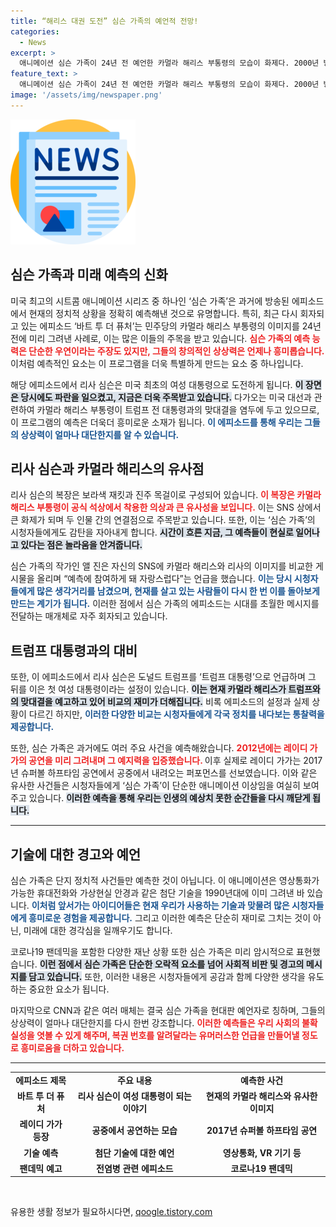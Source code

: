 ```yaml
---
title: “해리스 대권 도전” 심슨 가족의 예언적 전망!
categories:
  - News
excerpt: >
  애니메이션 심슨 가족이 24년 전 예언한 카멀라 해리스 부통령의 모습이 화제다. 2000년 방영된 에피소드에서 리사 심슨이 여성 대통령 도전 장면이 현재와 놀라운 유사성을 보이며, 심슨 가족의 예언 능력이 다시 한번 주목받고 있다!
feature_text: >
  애니메이션 심슨 가족이 24년 전 예언한 카멀라 해리스 부통령의 모습이 화제다. 2000년 방영된 에피소드에서 리사 심슨이 여성 대통령 도전 장면이 현재와 놀라운 유사성을 보이며, 심슨 가족의 예언 능력이 다시 한번 주목받고 있다!
image: '/assets/img/newspaper.png'
---
```


<p><img src="/assets/img/newspaper.png" alt="kimp 속보" /></p>

<h2 data-ke-size="size26">심슨 가족과 미래 예측의 신화</h2>

<p data-ke-size="size16">미국 최고의 시트콤 애니메이션 시리즈 중 하나인 ‘심슨 가족’은 과거에 방송된 에피소드에서 현재의 정치적 상황을 정확히 예측해낸 것으로 유명합니다. 특히, 최근 다시 회자되고 있는 에피소드 ‘바트 투 더 퓨처’는 민주당의 카멀라 해리스 부통령의 이미지를 24년 전에 미리 그려낸 사례로, 이는 많은 이들의 주목을 받고 있습니다. <b><span style="color: #ee2323;">심슨 가족의 예측 능력은 단순한 우연이라는 주장도 있지만, 그들의 창의적인 상상력은 언제나 흥미롭습니다.</span></b> 이처럼 예측적인 요소는 이 프로그램을 더욱 특별하게 만드는 요소 중 하나입니다.</p>

<p data-ke-size="size16">해당 에피소드에서 리사 심슨은 미국 최초의 여성 대통령으로 도전하게 됩니다. <b><span style="background-color: #21538527;">이 장면은 당시에도 파란을 일으켰고, 지금은 더욱 주목받고 있습니다.</span></b> 다가오는 미국 대선과 관련하여 카멀라 해리스 부통령이 트럼프 전 대통령과의 맞대결을 염두에 두고 있으므로, 이 프로그램의 예측은 더욱더 흥미로운 소재가 됩니다. <b><span style="color: #1a5490;">이 에피소드를 통해 우리는 그들의 상상력이 얼마나 대단한지를 알 수 있습니다.</span></b></p>

<h2 data-ke-size="size26">리사 심슨과 카멀라 해리스의 유사점</h2>

<p data-ke-size="size16">리사 심슨의 복장은 보라색 재킷과 진주 목걸이로 구성되어 있습니다. <b><span style="color: #ee2323;">이 복장은 카멀라 해리스 부통령이 공식 석상에서 착용한 의상과 큰 유사성을 보입니다.</span></b> 이는 SNS 상에서 큰 화제가 되며 두 인물 간의 연결점으로 주목받고 있습니다. 또한, 이는 ‘심슨 가족’의 시청자들에게도 감탄을 자아내게 합니다. <b><span style="background-color: #21538527;">시간이 흐른 지금, 그 예측들이 현실로 일어나고 있다는 점은 놀라움을 안겨줍니다.</span></b></p>

<p data-ke-size="size16">심슨 가족의 작가인 앨 진은 자신의 SNS에 카멀라 해리스와 리사의 이미지를 비교한 게시물을 올리며 “예측에 참여하게 돼 자랑스럽다”는 언급을 했습니다. <b><span style="color: #1a5490;">이는 당시 시청자들에게 많은 생각거리를 남겼으며, 현재를 살고 있는 사람들이 다시 한 번 이를 돌아보게 만드는 계기가 됩니다.</span></b> 이러한 점에서 심슨 가족의 에피소드는 시대를 초월한 메시지를 전달하는 매개체로 자주 회자되고 있습니다.</p>

<h2 data-ke-size="size26">트럼프 대통령과의 대비</h2>

<p data-ke-size="size16">또한, 이 에피소드에서 리사 심슨은 도널드 트럼프를 ‘트럼프 대통령’으로 언급하며 그 뒤를 이은 첫 여성 대통령이라는 설정이 있습니다. <b><span style="background-color: #21538527;">이는 현재 카멀라 해리스가 트럼프와의 맞대결을 예고하고 있어 비교의 재미가 더해집니다.</span></b> 비록 에피소드의 설정과 실제 상황이 다르긴 하지만, <b><span style="color: #1a5490;">이러한 다양한 비교는 시청자들에게 각국 정치를 내다보는 통찰력을 제공합니다.</span></b></p>

<p data-ke-size="size16">또한, 심슨 가족은 과거에도 여러 주요 사건을 예측해왔습니다. <b><span style="color: #ee2323;">2012년에는 레이디 가가의 공연을 미리 그려내며 그 예지력을 입증했습니다. </span></b> 이후 실제로 레이디 가가는 2017년 슈퍼볼 하프타임 공연에서 공중에서 내려오는 퍼포먼스를 선보였습니다. 이와 같은 유사한 사건들은 시청자들에게 ‘심슨 가족’이 단순한 애니메이션 이상임을 여실히 보여주고 있습니다. <b><span style="background-color: #21538527;">이러한 예측을 통해 우리는 인생의 예상치 못한 순간들을 다시 깨닫게 됩니다.</span></b></p>

<hr />

<h2 data-ke-size="size26">기술에 대한 경고와 예언</h2>

<p data-ke-size="size16">심슨 가족은 단지 정치적 사건들만 예측한 것이 아닙니다. 이 애니메이션은 영상통화가 가능한 휴대전화와 가상현실 안경과 같은 첨단 기술을 1990년대에 이미 그려낸 바 있습니다. <b><span style="color: #1a5490;">이처럼 앞서가는 아이디어들은 현재 우리가 사용하는 기술과 맞물려 많은 시청자들에게 흥미로운 경험을 제공합니다.</span></b> 그리고 이러한 예측은 단순히 재미로 그치는 것이 아닌, 미래에 대한 경각심을 일깨우기도 합니다.</p>

<p data-ke-size="size16">코로나19 팬데믹을 포함한 다양한 재난 상황 또한 심슨 가족은 미리 암시적으로 표현했습니다. <b><span style="background-color: #21538527;">이런 점에서 심슨 가족은 단순한 오락적 요소를 넘어 사회적 비판 및 경고의 메시지를 담고 있습니다.</span></b> 또한, 이러한 내용은 시청자들에게 공감과 함께 다양한 생각을 유도하는 중요한 요소가 됩니다.</p>

<p data-ke-size="size16">마지막으로 CNN과 같은 여러 매체는 결국 심슨 가족을 현대판 예언자로 칭하며, 그들의 상상력이 얼마나 대단한지를 다시 한번 강조합니다. <b><span style="color: #ee2323;">이러한 예측들은 우리 사회의 불확실성을 엿볼 수 있게 해주며, 복권 번호를 알려달라는 유머러스한 언급을 만들어낼 정도로 흥미로움을 더하고 있습니다.</span></b></p>

<hr />

<table style="width: 100%;">
    <tr>
        <td style="text-align: center; height: 17px;"><b>에피소드 제목</b></td>
        <td style="text-align: center; height: 17px;"><b>주요 내용</b></td>
        <td style="text-align: center; height: 17px;"><b>예측한 사건</b></td>
    </tr>
    <tr>
        <td style="text-align: center; height: 17px;"><b>바트 투 더 퓨처</b></td>
        <td style="text-align: center; height: 17px;"><b>리사 심슨이 여성 대통령이 되는 이야기</b></td>
        <td style="text-align: center; height: 17px;"><b>현재의 카멀라 해리스와 유사한 이미지</b></td>
    </tr>
    <tr>
        <td style="text-align: center; height: 17px;"><b>레이디 가가 등장</b></td>
        <td style="text-align: center; height: 17px;"><b>공중에서 공연하는 모습</b></td>
        <td style="text-align: center; height: 17px;"><b>2017년 슈퍼볼 하프타임 공연</b></td>
    </tr>
    <tr>
        <td style="text-align: center; height: 17px;"><b>기술 예측</b></td>
        <td style="text-align: center; height: 17px;"><b>첨단 기술에 대한 예언</b></td>
        <td style="text-align: center; height: 17px;"><b>영상통화, VR 기기 등</b></td>
    </tr>
    <tr>
        <td style="text-align: center; height: 17px;"><b>팬데믹 예고</b></td>
        <td style="text-align: center; height: 17px;"><b>전염병 관련 에피소드</b></td>
        <td style="text-align: center; height: 17px;"><b>코로나19 팬데믹</b></td>
    </tr>
</table>

<p data-ke-size="size16">&nbsp;</p>
유용한 생활 정보가 필요하시다면, <a href="https://qoogle.tistory.com" rel="dofollow">qoogle.tistory.com</a>


